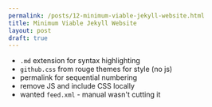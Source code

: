 ```yaml
---
permalink: /posts/12-minimum-viable-jekyll-website.html
title: Minimum Viable Jekyll Website
layout: post
draft: true
---
```


* `.md` extension for syntax highlighting
* `github.css` from rouge themes for style (no js)
* permalink for sequential numbering
* remove JS and include CSS locally
* wanted `feed.xml` - manual wasn't cutting it
